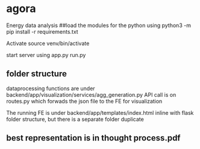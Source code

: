 # agora
Energy data analysis
##load the modules for the python using
python3 -m pip install -r requirements.txt

Activate source venv/bin/activate

start server using app.py
 run.py


## folder structure
dataprocessing functions are under backend/app/visualization/services/agg_generation.py
API call is on routes.py which forwads the json file to the FE for visualization

The running FE is under backend/app/templates/index.html inline with flask folder structure, but there is a separate folder duplicate

## best representation is in thought process.pdf